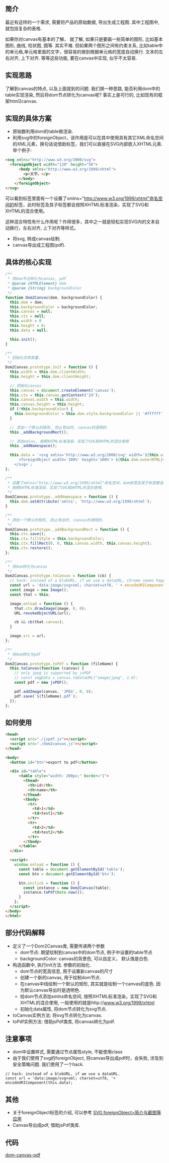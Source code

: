 ## 简介
最近有这样的一个需求, 需要将产品的原始数据, 导出生成工程图. 其中工程图中, 就包括复杂的表格.

如果你对canvas有基本的了解， 就了解, 如果只是要画一些简单的图形, 比如基本图形, 曲线, 柱状图, 圆等. 其实不难. 但如果两个图形之间有约束关系, 比如table中的单元格,单元格里面的文字，很容易的做到根据单元格的宽度自动换行. 文本的左右对齐, 上下对齐. 等等这些功能, 要在canvas中实现, 似乎不太容易.

## 实现思路
了解到canvas的特点, 以及上面提到的问题. 我们换一种思路, 能否利用dom中的table实现渲染, 然后将dom节点转化为canvas呢? 事实上是可行的, 比如现有的框架html2canvas.

## 实现的具体方案
- 原始数利用dom的table做渲染.
- 利用svg中的foreignObject，该作用是可以在其中使用具有其它XML命名空间的XML元素，换句话说借助<foreignObject>标签，我们可以直接在SVG内部嵌入XHTML元素. 举个例子:
``` html
<svg xmlns="http://www.w3.org/2000/svg">
  <foreignObject width="120" height="50">
      <body xmlns="http://www.w3.org/1999/xhtml">
        <p>文字。</p>
      </body>
    </foreignObject>
</svg>
```
可以看到<foreignObject>标签里面有一个设置了xmlns="http://www.w3.org/1999/xhtml"命名空间的<body>标签，此时<body>标签及其子标签都会按照XHTML标准渲染，实现了SVG和XHTML的混合使用。

这种混合特性有什么作用呢？作用很多，其中之一就是轻松实现SVG内的文本自动换行，左右对齐, 上下对齐等样式。
- 将svg, 转成canvas绘制.
- canvas导出成工程图(pdf).

## 具体的核心实现 
``` js
/**
 * 将dom节点转化为canvas, pdf
 * @param {HTMLElement} dom 
 * @param {String} backgroundColor 
 */
function Dom2Canvas(dom, backgroundColor) {
  this.dom = dom;
  this.backgroundColor = backgroundColor;
  this.canvas = null;
  this.ctx = null;
  this.width = 0
  this.height = 0;
  this.data = null;

  this.init();
}

/**
 * 初始化实例变量.
 */
Dom2Canvas.prototype.init = function () {
  this.width = this.dom.clientWidth;
  this.height = this.dom.clientHeight;

  // 初始化canvas
  this.canvas = document.createElement('canvas');
  this.ctx = this.canvas.getContext('2d');
  this.canvas.width = this.width;
  this.canvas.height = this.height;
  if (!this.backgroundColor) {
    this.backgroundColor = this.dom.style.backgroundColor || '#ffffff';
  }

  // 添加一个默认的矩形, 防止导出时, canvas的透明的.
  this._addBackgroundRect();

  // 添加xmlns, 按照XHTML标准渲染，实现了SVG和XHTML的混合使用
  this._addNamespace();

  this.data = `<svg xmlns='http://www.w3.org/2000/svg' width='${this.width}' height='${this.height}'>
      <foreignObject width='100%' height='100%'> ${this.dom.outerHTML}</foreignObject>
    </svg>`;
};

/**
 * 设置了xmlns="http://www.w3.org/1999/xhtml"命名空间，dom标签及其子标签都会
 * 按照XHTML标准渲染，实现了SVG和XHTML的混合使用。
 */
Dom2Canvas.prototype._addNamespace = function () {
  this.dom.setAttribute('xmlns', 'http://www.w3.org/1999/xhtml');
}

/**
 * 添加一个默认的矩形, 防止导出时, canvas的透明的.
 */
Dom2Canvas.prototype._addBackgroundRect = function () {
  this.ctx.save();
  this.ctx.fillStyle = this.backgroundColor;
  this.ctx.fillRect(0, 0, this.canvas.width, this.canvas.height);
  this.ctx.restore();
};

/**
 * 将dom转化为canvas
 */
Dom2Canvas.prototype.toCanvas = function (cb) {
  // hack: instead of a blobURL, if we use a dataURL, chrome seems happy...
  const url = 'data:image/svg+xml; charset=utf8, ' + encodeURIComponent(this.data);
  const image = new Image();
  const that = this;

  image.onload = function () {
    that.ctx.drawImage(image, 0, 0);
    URL.revokeObjectURL(url);

    cb && cb(that.canvas);
  }

  image.src = url;
};

/**
 * 将dom转化为pdf
 */
Dom2Canvas.prototype.toPdf = function (fileName) {
  this.toCanvas(function (canvas) {
    // only jpeg is supported by jsPDF
    // const imgData = canvas.toDataURL("image/jpeg", 1.0);
    const pdf = new jsPDF();

    pdf.addImage(canvas, 'JPEG', 0, 0);
    pdf.save(`${fileName}.pdf`);
  });
};
```

## 如何使用
``` html
<head>
  <script src="./jspdf.js"></script>
  <script src="./dom2canvas.js"></script>
</head>

<body>
  <button id="btn">export to pdf</button>

  <div id="table">
      <table style="width: 200px;" border="1">
        <thead>
          <th>id</th>
          <th>name</th>
        </thead>
        <tbody>
          <tr>
            <td>1</td>
            <td>test1</td>
          </tr>
          <tr>
            <td>2</td>
            <td>test2</td>
          </tr>
        </tbody>
      </table>
  </div>

  <script>
    window.onload = function () {
      const table = document.getElementById('table');
      const btn = document.getElementById('btn');

      btn.onclick = function () {
        const instance = new Dom2Canvas(table);
        instance.toPdf(Date.now());
      }
    };
  </script>
</body>
</html>
```

## 部分代码解释
- 定义了一个Dom2Canvas类, 需要传递两个参数
    - dom节点: 期望绘制到canvas中的dom节点, 例子中设置的table节点
    - backgroundColor: canvas的背景色, 可以自定义， 默认值是白色.
- 构造函数中, 执行init方法. 参数的初始化.
    - dom节点的宽高信息, 用于设置新canvas的尺寸
    - 创建一个新的canvas, 用于绘制dom节点.
    - 在canvas中线绘制一个默认的矩形, 其实就是绘制一个canvas的底色. 因为默认canvas导出时是透明色.
    - 给dom节点添加xmlns命名空间, 按照XHTML标准渲染，实现了SVG和XHTML的混合使用, 一般使用的就是http://www.w3.org/1999/xhtml
    - 初始化data属性, 将dom节点转化为svg节点.
- toCanvas实例方法: 将svg节点转化为canvas.
- toPdf实例方法: 借助jsPdf类库, 将canvas转化为pdf.

## 注意事项
- dom中设置样式, 需要通过节点属性style, 不能使用class
- 由于我们使用了svg的foreignObject, 将canvas导出成pdf时，会失败, 涉及到安全策略问题. 我们使用了一个hack.
```
// hack: instead of a blobURL, if we use a dataURL.
const url = 'data:image/svg+xml; charset=utf8, '+ encodeURIComponent(this.data);
```

## 其他
- 关于foreignObject标签的介绍, 可以参考 [SVG foreignObject>简介与截图等应用](https://www.zhangxinxu.com/wordpress/2017/08/svg-foreignobject/)
- Canvas导出成pdf, 借助jsPdf类库.

## 代码
[dom-canvas-pdf](https://github.com/ichenzhifan/dom-canvas-pdf)
